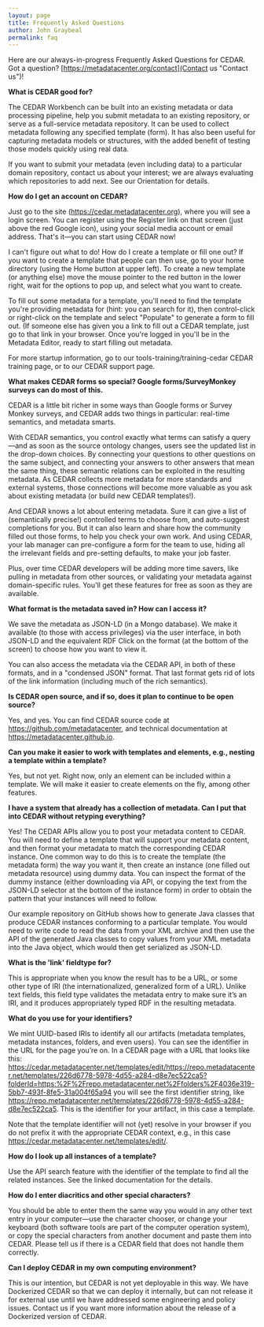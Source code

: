 ```yaml
---
layout: page
title: Frequently Asked Questions
author: John Graybeal
permalink: faq
---
```


Here are our always-in-progress Frequently Asked Questions for CEDAR. Got a question? [https://metadatacenter.org/contact](Contact us "Contact us")!

**What is CEDAR good for?**

The CEDAR Workbench can be built into an existing metadata or data processing pipeline, help you submit metadata to an existing repository, or serve as a full-service metadata repository. It can be used to collect metadata following any specified template (form). It has also been useful for capturing metadata models or structures, with the added benefit of testing those models quickly using real data.

If you want to submit your metadata (even including data) to a particular domain repository, contact us about your interest; we are always evaluating which repositories to add next. See our Orientation for details.

**How do I get an account on CEDAR?**

Just go to the site (https://cedar.metadatacenter.org), where you will see a login screen. You can register using the Register link on that screen (just above the red Google icon), using your social media account or email address. That's it—you can start using CEDAR now!

I can't figure out what to do! How do I create a template or fill one out?
If you want to create a template that people can then use, go to your home directory (using the Home button at upper left). To create a new template (or anything else) move the mouse pointer to the red button in the lower right, wait for the options to pop up, and select what you want to create.

To fill out some metadata for a template, you'll need to find the template you're providing metadata for (hint: you can search for it), then control-click or right-click on the template and select "Populate" to generate a form to fill out. (If someone else has given you a link to fill out a CEDAR template, just go to that link in your browser. Once you're logged in you'll be in the Metadata Editor, ready to start filling out metadata.

For more startup information, go to our tools-training/training-cedar CEDAR training page, or to our CEDAR support page.

**What makes CEDAR forms so special? Google forms/SurveyMonkey surveys can do most of this.**

CEDAR is a little bit richer in some ways than Google forms or Survey Monkey surveys, and CEDAR adds two things in particular: real-time semantics, and metadata smarts.

With CEDAR semantics, you control exactly what terms can satisfy a query—and as soon as the source ontology changes, users see the updated list in the drop-down choices. By connecting your questions to other questions on the same subject, and connecting your answers to other answers that mean the same thing, these semantic relations can be exploited in the resulting metadata. As CEDAR collects more metadata for more standards and external systems, those connections will become more valuable as you ask about existing metadata (or build new CEDAR templates!).

And CEDAR knows a lot about entering metadata. Sure it can give a list of (semantically precise!) controlled terms to choose from, and auto-suggest completions for you. But it can also learn and share how the community filled out those forms, to help you check your own work. And using CEDAR, your lab manager can pre-configure a form for the team to use, hiding all the irrelevant fields and pre-setting defaults, to make your job faster.

Plus, over time CEDAR developers will be adding more time savers, like pulling in metadata from other sources, or validating your metadata against domain-specific rules. You'll get these features for free as soon as they are available.

**What format is the metadata saved in? How can I access it?**

We save the metadata as JSON-LD (in a Mongo database). We make it available (to those with access privileges) via the user interface, in both JSON-LD and the equivalent RDF Click on the format (at the bottom of the screen) to choose how you want to view it.

You can also access the metadata via the CEDAR API, in both of these formats, and in a "condensed JSON" format. That last format gets rid of lots of the link information (including much of the rich semantics).

**Is CEDAR open source, and if so, does it plan to continue to be open source?**

Yes, and yes. You can find CEDAR source code at https://github.com/metadatacenter, and technical documentation at https://metadatacenter.github.io.

**Can you make it easier to work with templates and elements, e.g., nesting a template within a template?**

Yes, but not yet. Right now, only an element can be included within a template. We will make it easier to create elements on the fly, among other features.

**I have a system that already has a collection of metadata. Can I put that into CEDAR without retyping everything?**

Yes! The CEDAR APIs allow you to post your metadata content to CEDAR. You will need to define a template that will support your metadata content, and then format your metadata to match the corresponding CEDAR instance. One common way to do this is to create the template (the metadata form) the way you want it, then create an instance (one filled out metadata resource) using dummy data. You can inspect the format of the dummy instance (either downloading via API, or copying the text from the JSON-LD selector at the bottom of the instance form) in order to obtain the pattern that your instances will need to follow.

Our example repository on GitHub shows how to generate Java classes that produce CEDAR instances conforming to a particular template. You would need to write code to read the data from your XML archive and then use the API of the generated Java classes to copy values from your XML metadata into the Java object, which would then get serialized as JSON-LD.

**What is the 'link' fieldtype for?**

This is appropriate when you know the result has to be a URL, or some other type of IRI (the internationalized, generalized form of a URL). Unlike text fields, this field type validates the metadata entry to make sure it’s an IRI, and it produces appropriately typed RDF in the resulting metadata.

**What do you use for your identifiers?**

We mint UUID-based IRIs to identify all our artifacts (metadata templates, metadata instances, folders, and even users). You can see the identifier in the URL for the page you’re on. In a CEDAR page with a URL that looks like this:
https://cedar.metadatacenter.net/templates/edit/https://repo.metadatacenter.net/templates/226d6778-5978-4d55-a284-d8e7ec522ca5?folderId=https:%2F%2Frepo.metadatacenter.net%2Ffolders%2F4036e319-5bb7-493f-8fe5-31a004f65a94
you will see the first identifier string, like https://repo.metadatacenter.net/templates/226d6778-5978-4d55-a284-d8e7ec522ca5. This is the identifier for your artifact, in this case a template.

Note that the template identifier will not (yet) resolve in your browser if you do not prefix it with the appropriate CEDAR context, e.g., in this case https://cedar.metadatacenter.net/templates/edit/.

**How do I look up all instances of a template?**

Use the API search feature with the identifier of the template to find all the related instances. See the linked documentation for the details.

**How do I enter diacritics and other special characters?**

You should be able to enter them the same way you would in any other text entry in your computer—use the character chooser, or change your keyboard (both software tools are part of the computer operation system), or copy the special characters from another document and paste them into CEDAR. Please tell us if there is a CEDAR field that does not handle them correctly.

**Can I deploy CEDAR in my own computing environment?**

This is our intention, but CEDAR is not yet deployable in this way. We have Dockerized CEDAR so that we can deploy it internally, but can not release it for external use until we have addressed some engineering and policy issues. Contact us if you want more information about the release of a Dockerized version of CEDAR.